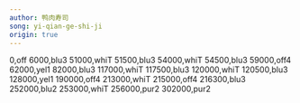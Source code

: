 ```yaml
---
author: 鸭肉寿司
song: yi-qian-ge-shi-ji
origin: true
---
```

0,off
6000,blu3
51000,whiT
51500,blu3
54000,whiT
54500,blu3
59000,off4
62000,yel1
82000,blu3
117000,whiT
117500,blu3
120000,whiT
120500,blu3
128000,yel1
190000,off4
213000,whiT
215000,off4
216300,blu3
252000,blu2
253000,whiT
256000,pur2
302000,pur2